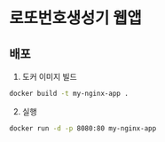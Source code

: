 # 로또번호생성기 웹앱
## 배포
1. 도커 이미지 빌드
```sh
docker build -t my-nginx-app .
```

2. 실행
```sh
docker run -d -p 8080:80 my-nginx-app
```